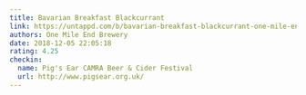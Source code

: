 ```yaml
---
title: Bavarian Breakfast Blackcurrant
link: https://untappd.com/b/bavarian-breakfast-blackcurrant-one-mile-end-brewery/2899226
authors: One Mile End Brewery
date: 2018-12-05 22:05:18
rating: 4.25
checkin:
  name: Pig's Ear CAMRA Beer & Cider Festival
  url: http://www.pigsear.org.uk/
---
```

